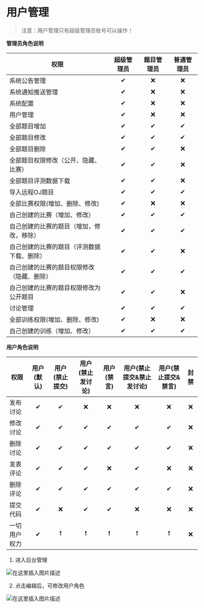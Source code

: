 # 用户管理

> 注意：用户管理只有超级管理员账号可以操作！

**管理员角色说明**

| 权限                                       | 超级管理员 | 题目管理员 | 普通管理员 |
| ------------------------------------------ | :--------: | :--------: | :--------: |
| 系统公告管理                               |     ✔      |     ❌      |     ❌      |
| 系统通知推送管理                           |     ✔      |     ❌      |     ❌      |
| 系统配置                                   |     ✔      |     ❌      |     ❌      |
| 用户管理                                   |     ✔      |     ❌      |     ❌      |
| 全部题目增加                               |     ✔      |     ✔      |     ✔      |
| 全部题目修改                               |     ✔      |     ✔      |     ✔      |
| 全部题目删除                               |     ✔      |     ✔      |     ❌      |
| 全部题目权限修改（公开、隐藏、比赛）       |     ✔      |     ✔      |     ❌      |
| 全部题目评测数据下载                       |     ✔      |     ✔      |     ❌      |
| 导入远程OJ题目                             |     ✔      |     ✔      |     ✔      |
| 全部比赛权限(增加、删除、修改)             |     ✔      |     ❌      |     ❌      |
| 自己创建的比赛（增加、修改）               |     ✔      |     ✔      |     ✔      |
| 自己创建的比赛的题目（增加，修改，移除）   |     ✔      |     ✔      |     ✔      |
| 自己创建的比赛的题目（评测数据下载、删除） |     ✔      |     ✔      |     ❌      |
| 自己创建的比赛的题目权限修改（隐藏、删除） |     ✔      |     ✔      |     ✔      |
| 自己创建的比赛的题目权限修改为公开题目     |     ✔      |     ✔      |     ❌      |
| 讨论管理                                   |     ✔      |     ✔      |     ✔      |
| 全部训练权限(增加、删除、修改)             |     ✔      |     ❌      |     ❌      |
| 自己创建的训练（增加、修改）               |     ✔      |     ✔      |     ✔      |

**用户角色说明**


| 权限         | 用户(默认) | 用户(禁止提交) | 用户(禁止发讨论) | 用户(禁言) | 用户(禁止提交&禁止发讨论) | 用户(禁止提交&禁言) | 封禁 |
| ------------ | :--------: | :------------: | :--------------: | :--------: | :-----------------------: | :-----------------: | :--: |
| 发布讨论     |     ✔      |       ✔        |        ❌         |     ❌      |             ❌             |          ❌          |  ❌   |
| 修改讨论     |     ✔      |       ✔        |        ✔         |     ✔      |             ✔             |          ✔          |  ❌   |
| 删除讨论     |     ✔      |       ✔        |        ✔         |     ✔      |             ✔             |          ✔          |  ❌   |
| 发表评论     |     ✔      |       ✔        |        ✔         |     ❌      |             ✔             |          ❌          |  ❌   |
| 删除评论     |     ✔      |       ✔        |        ✔         |     ✔      |             ✔             |          ✔          |  ❌   |
| 提交代码     |     ✔      |       ❌        |        ✔         |     ✔      |             ❌             |          ❌          |  ❌   |
| 一切用户权力 |     ✔      |       ❗        |        ❗         |     ❗      |             ❗             |          ❗          |  ❌   |

1. 进入后台管理



![在这里插入图片描述](https://img-blog.csdnimg.cn/20210614144542595.png?x-oss-process=image/watermark,type_ZmFuZ3poZW5naGVpdGk,shadow_10,text_aHR0cHM6Ly9ibG9nLmNzZG4ubmV0L3dlaXhpbl80Mzg1MzA5Nw==,size_16,color_FFFFFF,t_70)



2. 点击编辑后，可修改用户角色



![在这里插入图片描述](https://img-blog.csdnimg.cn/20210614144409579.png?x-oss-process=image/watermark,type_ZmFuZ3poZW5naGVpdGk,shadow_10,text_aHR0cHM6Ly9ibG9nLmNzZG4ubmV0L3dlaXhpbl80Mzg1MzA5Nw==,size_16,color_FFFFFF,t_70)